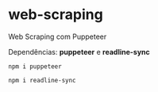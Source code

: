 # web-scraping
Web Scraping com Puppeteer

Dependências: **puppeteer** e **readline-sync**

`npm i puppeteer`

`npm i readline-sync`
